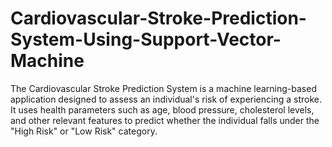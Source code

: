 # Cardiovascular-Stroke-Prediction-System-Using-Support-Vector-Machine
The Cardiovascular Stroke Prediction System is a machine learning-based application designed to assess an individual's risk of experiencing a stroke. It uses health parameters such as age, blood pressure, cholesterol levels, and other relevant features to predict whether the individual falls under the "High Risk" or "Low Risk" category.
